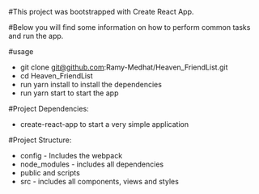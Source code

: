 #This project was bootstrapped with Create React App.

#Below you will find some information on how to perform common tasks and run the app.

#usage
- git clone git@github.com:Ramy-Medhat/Heaven_FriendList.git
- cd Heaven_FriendList
- run yarn install to install the dependencies
- run yarn start to start the app

#Project Dependencies:
- create-react-app to start a very simple application

#Project Structure:
- config - Includes the webpack
- node_modules - includes all dependencies
- public and scripts
- src - includes all components, views and styles